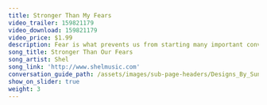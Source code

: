 ```yaml
---
title: Stronger Than My Fears
video_trailer: 159821179
video_download: 159821179
video_price: $1.99
description: Fear is what prevents us from starting many important conversations.  Facing fear is the first step in launching the Videos That Matter Campaign.
song_title: Stronger Than Our Fears
song_artist: Shel
song_link: 'http://www.shelmusic.com'
conversation_guide_path: /assets/images/sub-page-headers/Designs_By_Sundown_View.jpg
show_on_slider: true
weight: 3
---
```



